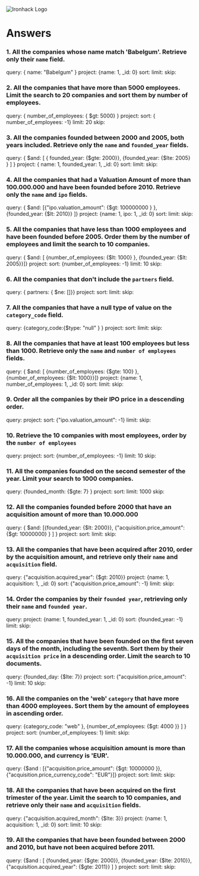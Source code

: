 ![Ironhack Logo](https://i.imgur.com/1QgrNNw.png)

# Answers

### 1. All the companies whose name match 'Babelgum'. Retrieve only their `name` field.

query: { name: "Babelgum" }
project: {name: 1, _id: 0}
sort:
limit:
skip: 

### 2. All the companies that have more than 5000 employees. Limit the search to 20 companies and sort them by **number of employees**.

query: { number_of_employees: { $gt: 5000} }
project:
sort: { number_of_employees: -1}
limit: 20
skip:


### 3. All the companies founded between 2000 and 2005, both years included. Retrieve only the `name` and `founded_year` fields.
 
query: { $and: [ { founded_year: {$gte: 2000}}, {founded_year: {$lte: 2005} } ] }
project: { name: 1, founded_year: 1, _id: 0}
sort: 
limit:
skip:

### 4. All the companies that had a Valuation Amount of more than 100.000.000 and have been founded before 2010. Retrieve only the `name` and `ipo` fields.

query: { $and: [{"ipo.valuation_amount": {$gt: 100000000 } },{founded_year: {$lt: 2010}} ]}
project: {name: 1, ipo: 1, _id: 0}
sort:
limit:
skip:

### 5. All the companies that have less than 1000 employees and have been founded before 2005. Order them by the number of employees and limit the search to 10 companies.

query: { $and: [ {number_of_employees: {$lt: 1000} }, {founded_year: {$lt: 2005}}]}
project:
sort: {number_of_employees: -1}
limit: 10
skip:

### 6. All the companies that don't include the `partners` field.

query: { partners: { $ne: []}}
project:
sort:
limit:
skip:

### 7. All the companies that have a null type of value on the `category_code` field.

query: {category_code:{$type: "null" } }
project:
sort:
limit:
skip:

### 8. All the companies that have at least 100 employees but less than 1000. Retrieve only the `name` and `number of employees` fields.

query: { $and: [ {number_of_employees: {$gte: 100} }, {number_of_employees: {$lt: 1000}}]}
project: {name: 1, number_of_employees: 1, _id: 0}
sort:
limit:
skip:

### 9. Order all the companies by their IPO price in a descending order.

query: 
project:
sort: {"ipo.valuation_amount": -1}
limit:
skip:

### 10. Retrieve the 10 companies with most employees, order by the `number of employees`

query: 
project:
sort: {number_of_employees: -1}
limit: 10
skip:

### 11. All the companies founded on the second semester of the year. Limit your search to 1000 companies.

query: {founded_month: {$gte: 7} }
project:
sort:
limit: 1000
skip:

### 12. All the companies founded before 2000 that have an acquisition amount of more than 10.000.000

query: { $and: [{founded_year: {$lt: 2000}}, {"acquisition.price_amount": {$gt: 10000000} } ] }
project:
sort:
limit:
skip:

### 13. All the companies that have been acquired after 2010, order by the acquisition amount, and retrieve only their `name` and `acquisition` field.

query: {"acquisition.acquired_year": {$gt: 2010}}
project: {name: 1, acquisition: 1, _id: 0}
sort: {"acquisition.price_amount": -1}
limit:
skip:

### 14. Order the companies by their `founded year`, retrieving only their `name` and `founded year`.

query: 
project: {name: 1, founded_year: 1, _id: 0}
sort: {founded_year: -1}
limit:
skip:

### 15. All the companies that have been founded on the first seven days of the month, including the seventh. Sort them by their `acquisition price` in a descending order. Limit the search to 10 documents.

query: {founded_day: {$lte: 7}}
project:
sort: {"acquisition.price_amount": -1}
limit: 10
skip:

### 16. All the companies on the 'web' `category` that have more than 4000 employees. Sort them by the amount of employees in ascending order.

query: {category_code: "web" }, {number_of_employees: {$gt: 4000 }} ] }
project:
sort: {number_of_employees: 1}
limit:
skip:

### 17. All the companies whose acquisition amount is more than 10.000.000, and currency is 'EUR'.

query: {$and : [{"acquisition.price_amount": {$gt: 10000000 }}, {"acquisition.price_currency_code": "EUR"}]}
project:
sort:
limit:
skip:

### 18. All the companies that have been acquired on the first trimester of the year. Limit the search to 10 companies, and retrieve only their `name` and `acquisition` fields.

query: {"acquisition.acquired_month": {$lte: 3}}
project: {name: 1, acquisition: 1, _id: 0}
sort:
limit: 10
skip:

### 19. All the companies that have been founded between 2000 and 2010, but have not been acquired before 2011.

query: {$and : [ {founded_year: {$gte: 2000}}, {founded_year: {$lte: 2010}}, {"acquisition.acquired_year": {$gte: 2011}} ] }
project:
sort:
limit:
skip:
